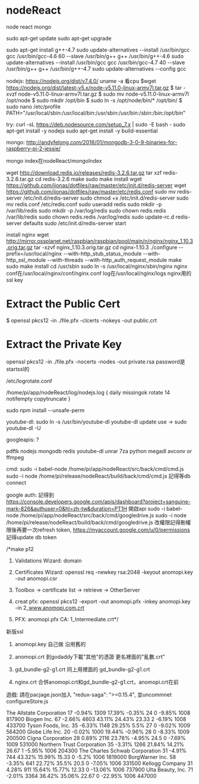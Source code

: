 # nodeReact
node react mongo

sudo apt-get update
sudo apt-get upgrade

sudo apt-get install g++-4.7
sudo update-alternatives --install /usr/bin/gcc gcc /usr/bin/gcc-4.6 60 --slave /usr/bin/g++ g++ /usr/bin/g++-4.6
sudo update-alternatives --install /usr/bin/gcc gcc /usr/bin/gcc-4.7 40 --slave /usr/bin/g++ g++ /usr/bin/g++-4.7
sudo update-alternatives --config gcc

nodejs: https://nodejs.org/dist/v7.4.0/
uname -a 看cpu
$wget https://nodejs.org/dist/latest-v5.x/node-v5.11.0-linux-armv7l.tar.gz
$ tar -xvzf node-v5.11.0-linux-armv7l.tar.gz
$ sudo mv node-v5.11.0-linux-armv7l /opt/node
$ sudo mkdir /opt/bin
$ sudo ln -s /opt/node/bin/* /opt/bin/
$ sudo nano /etc/profile
PATH="/usr/local/sbin:/usr/local/bin:/usr/sbin:/usr/bin:/sbin:/bin:/opt/bin"

try:
curl -sL https://deb.nodesource.com/setup_7.x | sudo -E bash -
sudo apt-get install -y nodejs
sudo apt-get install -y build-essential

mongo: http://andyfelong.com/2016/01/mongodb-3-0-9-binaries-for-raspberry-pi-2-jessie/

mongo index在nodeReact/mongoIndex

wget http://download.redis.io/releases/redis-3.2.6.tar.gz
tar xzf redis-3.2.6.tar.gz
cd redis-3.2.6
make
sudo make install
wget https://github.com/ijonas/dotfiles/raw/master/etc/init.d/redis-server
wget https://github.com/ijonas/dotfiles/raw/master/etc/redis.conf
sudo mv redis-server /etc/init.d/redis-server
sudo chmod +x /etc/init.d/redis-server
sudo mv redis.conf /etc/redis.conf
sudo useradd redis
sudo mkdir -p /var/lib/redis
sudo mkdir -p /var/log/redis
sudo chown redis.redis /var/lib/redis
sudo chown redis.redis /var/log/redis
sudo update-rc.d redis-server defaults
sudo /etc/init.d/redis-server start

install nginx
wget http://mirror.ossplanet.net/raspbian/raspbian/pool/main/n/nginx/nginx_1.10.3.orig.tar.gz
tar -xzvf nginx_1.10.3.orig.tar.gz
cd nginx-1.10.3
./configure --prefix=/usr/local/nginx --with-http_stub_status_module --with-http_ssl_module --with-threads --with-http_auth_request_module
make
sudo make install
cd /usr/sbin
sudo ln -s /usr/local/nginx/sbin/nginx nginx
conf在/usr/local/nginx/conf/nginx.conf
log在/usr/local/nginx/logs
nginx用的ssl key
# Extract the Public Cert
$ openssl pkcs12 -in ./file.pfx -clcerts -nokeys -out public.crt

# Extract the Private Key
openssl pkcs12 -in ./file.pfx -nocerts -nodes -out private.rsa
password是startssl的


/etc/logrotate.conf

/home/pi/app/nodeReact/log/nodejs.log {
  daily
  missingok
  rotate 14
  notifempty
  copytruncate
}

sudo npm install --unsafe-perm

youtube-dl: sudo ln -s /usr/bin/youtube-dl youtube-dl
  update use -> sudo youtube-dl -U

googleapis: ?

pdftk
nodejs
mongodb
redis
youtube-dl
unrar
7za
python
megadl
avconv or ffmpeg

cmd:
sudo -i babel-node /home/pi/app/nodeReact/src/back/cmd/cmd.js
sudo -i node /home/pi/release/nodeReact/build/back/cmd/cmd.js
記得等db connect

google auth:
記得到 https://console.developers.google.com/apis/dashboard?project=sanguine-mark-826&authuser=0&hl=zh-tw&duration=PT1H 開啟api
sudo -i babel-node /home/pi/app/nodeReact/src/back/cmd/googledrive.js
sudo -i node /home/pi/release/nodeReact/build/back/cmd/googledrive.js
改權限記得刪權限後再要一次refresh token, https://myaccount.google.com/u/0/permissions
記得update db token


/*make p12

1. Validations Wizard: domain

2. Certificates Wizard: openssl req -newkey rsa:2048 -keyout anomopi.key -out anomopi.csr

3. Toolbox -> certificate list -> retrieve -> OtherServer

4. creat pfx: openssl pkcs12 -export -out anomopi.pfx -inkey anomopi.key -in 2_www.anomopi.com.crt

5. PFX: anomopi.pfx CA: 1_Intermediate.crt*/

新版ssl

1. anomopi.key 自己做 沿用舊的

2. anomopi.crt 到godaddy下載"其他"的憑證 更名裡面的"亂數.crt"

3. gd_bundle-g2-g1.crt 同上用裡面的 gd_bundle-g2-g1.crt

4. nginx.crt 合併anomopi.crt和gd_bundle-g2-g1.crt，anomopi.crt在前


遊戲: 請在pacjage.json加入     "redux-saga": ">=0.15.4",
並uncommnet configureStore.js

The Allstate Corporation 17
-0.94% 1309 17.39% -0.35% 24 0 -9.85% 1008 817900
Biogen Inc. 67
-2.66% 4603 43.11% 24.43% 23.33 2 -6.19% 1008 433700
Tyson Foods, Inc. 35
-6.33% 1148 29.25% 5.5% 27 0 -9.02% 1009 564200
Globe Life Inc. 20
-0.02% 1000 19.44% -0.96% 28 0 -8.33% 1009 200500
Cigna Corporation 28
0.89% 2116 23.78% -4.95% 24.5 0 -7.69% 1009 531000
Northern Trust Corporation 35
-3.31% 1266 21.84% 14.21% 26.67 1 -5.95% 1006 204300
The Charles Schwab Corporation 31
-4.91% 744 43.32% 15.99% 15.33 0 -5.2% 1006 1819000
BorgWarner Inc. 58
-3.35% 641 22.72% 35.5% 20.5 0 -7.05% 1006 331500
Kellogg Company 31
4.28% 911 15.64% 15.77% 12.33 0 -13.06% 1006 737900
Ulta Beauty, Inc. 71
-2.01% 3364 36.42% 35.06% 22.67 0 -22.95% 1006 447000